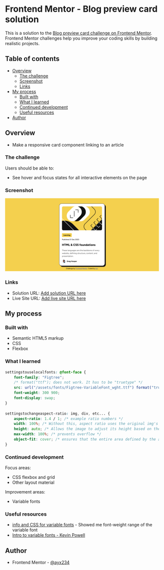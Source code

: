 <!-- @format -->

# Frontend Mentor - Blog preview card solution

This is a solution to the [Blog preview card challenge on Frontend Mentor](https://www.frontendmentor.io/challenges/blog-preview-card-ckPaj01IcS). Frontend Mentor challenges help you improve your coding skills by building realistic projects.

## Table of contents

-   [Overview](#overview)
    -   [The challenge](#the-challenge)
    -   [Screenshot](#screenshot)
    -   [Links](#links)
    <!-- update link after getting solution and live site -->
-   [My process](#my-process)
    -   [Built with](#built-with)
    -   [What I learned](#what-i-learned)
    -   [Continued development](#continued-development)
    -   [Useful resources](#useful-resources)
-   [Author](#author)

## Overview

-   Make a responsive card component linking to an article

### The challenge

Users should be able to:

-   See hover and focus states for all interactive elements on the page

### Screenshot

![](./screenshot.png)

### Links

-   Solution URL: [Add solution URL here](https://your-solution-url.com)
-   Live Site URL: [Add live site URL here](https://your-live-site-url.com)

## My process

### Built with

-   Semantic HTML5 markup
-   CSS
-   Flexbox

### What I learned

```css
settingstouselocalfonts: @font-face {
	font-family: "Figtree";
	/* format("ttf"); does not work. It has to be "truetype" */
	src: url("/assets/fonts/Figtree-VariableFont_wght.ttf") format("truetype");
	font-weight: 300 900;
	font-display: swap;
}

settingstochangeaspect-ratio: img, div, etc... {
	aspect-ratio: 1.4 / 1; /* example ratio numbers */
	width: 100%; /* Without this, aspect ratio uses the original img's width, not width on page */
	height: auto; /* Allows the image to adjust its height based on the aspect ratio */
	max-width: 100%; /* prevents overflow */
	object-fit: cover; /* ensures that the entire area defined by the aspect ratio is covered by the image content */
}
```

### Continued development

Focus areas:

-   CSS flexbox and grid
-   Other layout material

Improvement areas:

-   Variable fonts

### Useful resources

-   [info and CSS for variable fonts](https://wakamaifondue.com/) - Showed me font-weight range of the variable font
-   [Intro to variable fonts - Kevin Powell](https://www.youtube.com/watch?v=0fVymQ7SZw0&t=640s)

## Author

-   Frontend Mentor - [@ayx234](https://www.frontendmentor.io/profile/ayx234)
